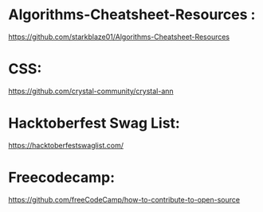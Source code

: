 # Algorithms-Cheatsheet-Resources :
https://github.com/starkblaze01/Algorithms-Cheatsheet-Resources
# CSS:
https://github.com/crystal-community/crystal-ann


# Hacktoberfest Swag List:
https://hacktoberfestswaglist.com/
# Freecodecamp:
https://github.com/freeCodeCamp/how-to-contribute-to-open-source
